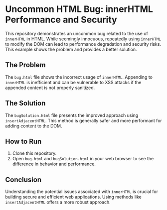 # Uncommon HTML Bug: innerHTML Performance and Security

This repository demonstrates an uncommon bug related to the use of `innerHTML` in HTML.  While seemingly innocuous, repeatedly using `innerHTML` to modify the DOM can lead to performance degradation and security risks.  This example shows the problem and provides a better solution.

## The Problem

The `bug.html` file shows the incorrect usage of `innerHTML`. Appending to `innerHTML` is inefficient and can be vulnerable to XSS attacks if the appended content is not properly sanitized. 

## The Solution

The `bugSolution.html` file presents the improved approach using `insertAdjacentHTML`. This method is generally safer and more performant for adding content to the DOM.

## How to Run

1. Clone this repository.
2. Open `bug.html` and `bugSolution.html` in your web browser to see the difference in behavior and performance.

## Conclusion

Understanding the potential issues associated with `innerHTML` is crucial for building secure and efficient web applications.  Using methods like `insertAdjacentHTML` offers a more robust approach.